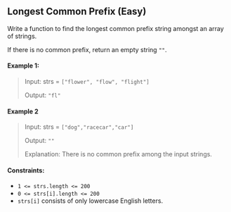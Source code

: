 ## Longest Common Prefix (Easy)
Write a function to find the longest common prefix string amongst an array of strings. 

If there is no common prefix, return an empty string `""`.

#### Example 1:
>Input: strs = `["flower", "flow", "flight"]`
>
>Output: `"fl"`

#### Example 2
> Input: strs = `["dog","racecar","car"]`
>
> Output: `""`
>
> Explanation: There is no common prefix among the input strings.


#### Constraints:

- `1 <= strs.length <= 200`
- `0 <= strs[i].length <= 200`
- `strs[i]` consists of only lowercase English letters.

